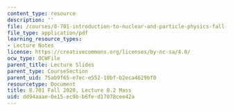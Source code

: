 ```yaml
---
content_type: resource
description: ''
file: /courses/8-701-introduction-to-nuclear-and-particle-physics-fall-2020/dd94aaae0e15ec9bb6fed17078cee42a_MIT8_701f20_lec8.2.pdf
file_type: application/pdf
learning_resource_types:
- Lecture Notes
license: https://creativecommons.org/licenses/by-nc-sa/4.0/
ocw_type: OCWFile
parent_title: Lecture Slides
parent_type: CourseSection
parent_uid: 75ab9f65-e7ec-e552-10bf-b2eca4629bf0
resourcetype: Document
title: 8.701 Fall 2020, Lecture 8.2 Mass
uid: dd94aaae-0e15-ec9b-b6fe-d17078cee42a
---
```

